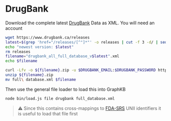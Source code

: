# DrugBank

Download the complete latest [DrugBank](https://go.drugbank.com/) Data as XML. You will need an account

```bash
wget https://www.drugbank.ca/releases
latest=$(grep 'href="/releases/[^"]*"' -o releases | cut -f 3 -d/ | sed 's/"//' | sort -V | tail -n 2 | head -n 1)
echo "newest version: $latest"
rm releases
filename="drugbank_all_full_database_v$latest".xml
echo $filename

curl -Lfv -o ${filename}.zip -u $DRUGBANK_EMAIL:$DRUGBANK_PASSWORD https://go.drugbank.com/releases/5-1-8/downloads/all-full-database
unzip ${filename}.zip
mv full\ database.xml $filename
```

Then use the general file loader to load this into GraphKB

```bash
node bin/load.js file drugbank full_database.xml
```

> :warning: Since this contains cross-mappings to [FDA-SRS](../fdaSrs) UNII identifiers it is useful to load that file
first
